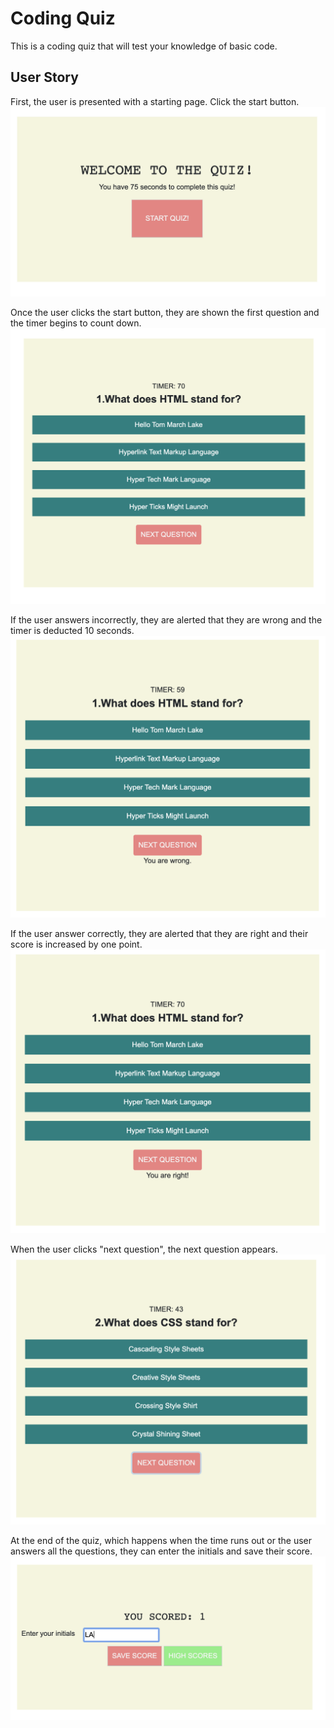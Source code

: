 # Coding Quiz

This is a coding quiz that will test your knowledge of basic code.

## User Story

First, the user is presented with a starting page. Click the start button.
![quiz photo](/Assets/Quiz-1.png)

Once the user clicks the start button, they are shown the first question and the timer begins to count down.
![quiz photo](/Assets/Quiz-2.png)

If the user answers incorrectly, they are alerted that they are wrong and the timer is deducted 10 seconds.
![quiz photo](/Assets/Quiz-3.png)

If the user answer correctly, they are alerted that they are right and their score is increased by one point.
![quiz photo](/Assets/Quiz-4.png)

When the user clicks "next question", the next question appears.
![quiz photo](/Assets/Quiz-5.png)

At the end of the quiz, which happens when the time runs out or the user answers all the questions, they can enter the initials and save their score.
![quiz photo](/Assets/Quiz-6.png)




